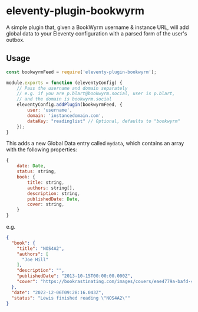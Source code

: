 # eleventy-plugin-bookwyrm

A simple plugin that, given a BookWyrm username & instance URL, will add global data to your Eleventy configuration with a parsed form of the user's outbox.

## Usage

```javascript
const bookwyrmFeed = require('eleventy-plugin-bookwyrm');

module.exports = function (eleventyConfig) {
	// Pass the username and domain separately
	// e.g. if you are p.blart@bookwyrm.social, user is p.blart,
	// and the domain is bookwyrm.social
	eleventyConfig.addPlugin(bookwyrmFeed, {
		user: 'username',
		domain: 'instancedomain.com',
		dataKey: "readinglist" // Optional, defaults to "bookwyrm"
	});
}
```

This adds a new Global Data entry called `mydata`, which contains an array with the following properties:

```javascript
{
	date: Date,
	status: string,
	book: {
		title: string,
		authors: string[],
		description: string,
		publishedDate: Date,
		cover: string,
	}
}
```

e.g.

```json
{
  "book": {
    "title": "NOS4A2",
    "authors": [
      "Joe Hill"
    ],
    "description": "",
    "publishedDate": "2013-10-15T00:00:00.000Z",
    "cover": "https://bookrastinating.com/images/covers/eae4779a-bafd-4514-aa2c-28356ca60b7d.jpeg"
  },
  "date": "2022-12-06T09:28:16.043Z",
  "status": "Lewis finished reading \"NOS4A2\""
}
```